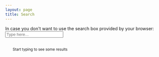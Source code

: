 ```yaml
---
layout: page
title: Search
---
```


<div>In case you don't want to use the search box provided by your browser:</div>

<div id="search-container">
  <input type="text" id="search-input" placeholder="Type here...">
</div>
<br/>
<ul id="results-container"><small>Start typing to see some results</small></ul>

<script src="/assets/js/jekyll-search.js" type="text/javascript"></script>
<script type="text/javascript">
  SimpleJekyllSearch.init({
    searchInput: document.getElementById('search-input'),
    resultsContainer: document.getElementById('results-container'),
    dataSource: '{{ site.baseurl }}/search.json',
    searchResultTemplate: '<li><a href="{url}" title="{desc}">{title}<\/a><\/li>',
    noResultsText: 'No results found',
    limit: 10,
    fuzzy: true,
  })
</script>
